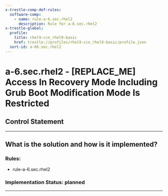 ```yaml
---
x-trestle-comp-def-rules:
  software-comp:
    - name: rule-a-6.sec.rhel2
      description: Rule for a-6.sec.rhel2
x-trestle-global:
  profile:
    title: rhel9-ccn_rhel9-basic
    href: trestle://profiles/rhel9-ccn_rhel9-basic/profile.json
  sort-id: a-06.sec.rhel2
---
```


# a-6.sec.rhel2 - \[REPLACE_ME\] Access In Recovery Mode Including Grub Boot Modification Mode Is Restricted

## Control Statement

______________________________________________________________________

## What is the solution and how is it implemented?

<!-- For implementation status enter one of: implemented, partial, planned, alternative, not-applicable -->

<!-- Note that the list of rules under ### Rules: is read-only and changes will not be captured after assembly to JSON -->

<!-- Add control implementation description here for control: a-6.sec.rhel2 -->

### Rules:

  - rule-a-6.sec.rhel2

### Implementation Status: planned

______________________________________________________________________

